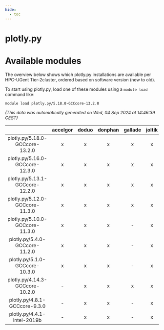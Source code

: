 ```yaml
---
hide:
  - toc
---
```


plotly.py
=========

# Available modules


The overview below shows which plotly.py installations are available per HPC-UGent Tier-2cluster, ordered based on software version (new to old).

To start using plotly.py, load one of these modules using a `module load` command like:

```shell
module load plotly.py/5.18.0-GCCcore-13.2.0
```

*(This data was automatically generated on Wed, 04 Sep 2024 at 14:46:39 CEST)*  

| |accelgor|doduo|donphan|gallade|joltik|shinx|skitty|
| :---: | :---: | :---: | :---: | :---: | :---: | :---: | :---: |
|plotly.py/5.18.0-GCCcore-13.2.0|x|x|x|x|x|x|x|
|plotly.py/5.16.0-GCCcore-12.3.0|x|x|x|x|x|x|x|
|plotly.py/5.13.1-GCCcore-12.2.0|x|x|x|x|x|-|x|
|plotly.py/5.12.0-GCCcore-11.3.0|x|x|x|x|x|-|x|
|plotly.py/5.10.0-GCCcore-11.3.0|x|x|x|-|x|-|x|
|plotly.py/5.4.0-GCCcore-11.2.0|x|x|x|-|x|-|x|
|plotly.py/5.1.0-GCCcore-10.3.0|x|x|x|-|x|-|x|
|plotly.py/4.14.3-GCCcore-10.2.0|-|x|x|x|x|-|x|
|plotly.py/4.8.1-GCCcore-9.3.0|-|x|x|-|x|-|x|
|plotly.py/4.4.1-intel-2019b|-|x|x|-|x|-|x|
